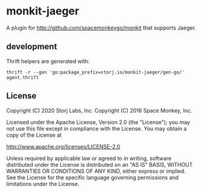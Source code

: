 # monkit-jaeger

A plugin for http://github.com/spacemonkeygo/monkit that supports Jaeger.

## development

Thrift helpers are generated with:

```
thrift -r --gen 'go:package_prefix=storj.io/monkit-jaeger/gen-go/' agent.thrift
```

## License

Copyright (C) 2020 Storj Labs, Inc.
Copyright (C) 2016 Space Monkey, Inc.

Licensed under the Apache License, Version 2.0 (the "License");
you may not use this file except in compliance with the License.
You may obtain a copy of the License at

  http://www.apache.org/licenses/LICENSE-2.0

Unless required by applicable law or agreed to in writing, software
distributed under the License is distributed on an "AS IS" BASIS,
WITHOUT WARRANTIES OR CONDITIONS OF ANY KIND, either express or implied.
See the License for the specific language governing permissions and
limitations under the License.
